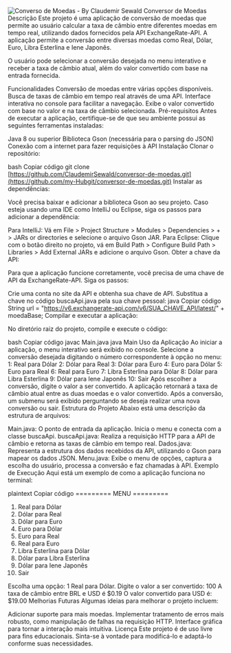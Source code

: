 <img src="[https://exemplo.com/logo.png](https://www.planner.com.br/wp-content/uploads/2021/09/Capa-Tudo-o-que-voce-precisa-saber-sobre-taxa-de-cambio.jpg)" alt="Converso de Moedas - By Claudemir Sewald">
Conversor de Moedas
Descrição
Este projeto é uma aplicação de conversão de moedas que permite ao usuário calcular a taxa de câmbio entre diferentes moedas em tempo real, utilizando dados fornecidos pela API ExchangeRate-API. A aplicação permite a conversão entre diversas moedas como Real, Dólar, Euro, Libra Esterlina e Iene Japonês.

O usuário pode selecionar a conversão desejada no menu interativo e receber a taxa de câmbio atual, além do valor convertido com base na entrada fornecida.

Funcionalidades
Conversão de moedas entre várias opções disponíveis.
Busca de taxas de câmbio em tempo real através de uma API.
Interface interativa no console para facilitar a navegação.
Exibe o valor convertido com base no valor e na taxa de câmbio selecionada.
Pré-requisitos
Antes de executar a aplicação, certifique-se de que seu ambiente possui as seguintes ferramentas instaladas:

Java 8 ou superior
Biblioteca Gson (necessária para o parsing do JSON)
Conexão com a internet para fazer requisições à API
Instalação
Clonar o repositório:

bash
Copiar código
git clone [https://github.com/ClaudemirSewald/conversor-de-moedas.git](https://github.com/my-Hubgit/conversor-de-moedas.git)
Instalar as dependências:

Você precisa baixar e adicionar a biblioteca Gson ao seu projeto. Caso esteja usando uma IDE como IntelliJ ou Eclipse, siga os passos para adicionar a dependência:

Para IntelliJ: Vá em File > Project Structure > Modules > Dependencies > + > JARs or directories e selecione o arquivo Gson JAR.
Para Eclipse: Clique com o botão direito no projeto, vá em Build Path > Configure Build Path > Libraries > Add External JARs e adicione o arquivo Gson.
Obter a chave da API:

Para que a aplicação funcione corretamente, você precisa de uma chave de API da ExchangeRate-API. Siga os passos:

Crie uma conta no site da API e obtenha sua chave de API.
Substitua a chave no código buscaApi.java pela sua chave pessoal:
java
Copiar código
String url = "https://v6.exchangerate-api.com/v6/SUA_CHAVE_API/latest/" + moedaBase;
Compilar e executar a aplicação:

No diretório raiz do projeto, compile e execute o código:

bash
Copiar código
javac Main.java
java Main
Uso da Aplicação
Ao iniciar a aplicação, o menu interativo será exibido no console.
Selecione a conversão desejada digitando o número correspondente à opção no menu:
1: Real para Dólar
2: Dólar para Real
3: Dólar para Euro
4: Euro para Dólar
5: Euro para Real
6: Real para Euro
7: Libra Esterlina para Dólar
8: Dólar para Libra Esterlina
9: Dólar para Iene Japonês
10: Sair
Após escolher a conversão, digite o valor a ser convertido.
A aplicação retornará a taxa de câmbio atual entre as duas moedas e o valor convertido.
Após a conversão, um submenu será exibido perguntando se deseja realizar uma nova conversão ou sair.
Estrutura do Projeto
Abaixo está uma descrição da estrutura de arquivos:

Main.java: O ponto de entrada da aplicação. Inicia o menu e conecta com a classe buscaApi.
buscaApi.java: Realiza a requisição HTTP para a API de câmbio e retorna as taxas de câmbio em tempo real.
Dados.java: Representa a estrutura dos dados recebidos da API, utilizando o Gson para mapear os dados JSON.
Menu.java: Exibe o menu de opções, captura a escolha do usuário, processa a conversão e faz chamadas à API.
Exemplo de Execução
Aqui está um exemplo de como a aplicação funciona no terminal:

plaintext
Copiar código
========= MENU =========
1. Real para Dólar
2. Dólar para Real
3. Dólar para Euro
4. Euro para Dólar
5. Euro para Real
6. Real para Euro
7. Libra Esterlina para Dólar
8. Dólar para Libra Esterlina
9. Dólar para Iene Japonês
10. Sair

Escolha uma opção: 1
Real para Dólar.
Digite o valor a ser convertido: 100
A taxa de câmbio entre BRL e USD é $0.19
O valor convertido para USD é: $19.00
Melhorias Futuras
Algumas ideias para melhorar o projeto incluem:

Adicionar suporte para mais moedas.
Implementar tratamento de erros mais robusto, como manipulação de falhas na requisição HTTP.
Interface gráfica para tornar a interação mais intuitiva.
Licença
Este projeto é de uso livre para fins educacionais. Sinta-se à vontade para modificá-lo e adaptá-lo conforme suas necessidades.
